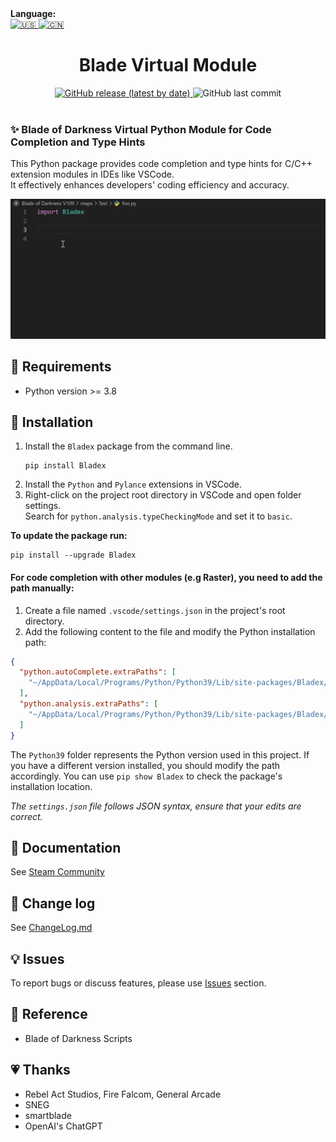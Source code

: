 <div align="left">
  <b>Language:</b><br />
  <a title="English" href="#">
    <img alt="🇺🇸" width="33" src="https://cdn.jsdelivr.net/npm/country-flag-emoji-json@2.0.0/dist/images/US.svg" />
  </a>
  <a title="中文" href="https://github.com/Sryml/blade-virtual-module/blob/v1.0.4/docs/zh-CN/README.md">
    <img alt="🇨🇳" width="33" src="https://cdn.jsdelivr.net/npm/country-flag-emoji-json@2.0.0/dist/images/CN.svg" />
  </a>
</div>

<h1 align="center">Blade Virtual Module</h1>

<div align="center">
  <a href="https://github.com/Sryml/blade-virtual-module/releases" target="_blank">
    <img alt="GitHub release (latest by date)"
      src="https://img.shields.io/github/v/release/sryml/blade-virtual-module?style=social">
  </a>

  <img alt="GitHub last commit" src="https://img.shields.io/github/last-commit/sryml/blade-virtual-module?style=social">

</div>

<br>

### ✨ Blade of Darkness Virtual Python Module for Code Completion and Type Hints

This Python package provides code completion and type hints for C/C++ extension modules in IDEs like VSCode.  
It effectively enhances developers' coding efficiency and accuracy.

<img src="https://github.com/Sryml/blade-virtual-module/blob/main/demo1.gif?raw=true" width="800" />

## 🌟 Requirements

- Python version >= 3.8

## 📖 Installation

1. Install the `Bladex` package from the command line.
   ```batch
   pip install Bladex
   ```
2. Install the `Python` and `Pylance` extensions in VSCode.
3. Right-click on the project root directory in VSCode and open folder settings.  
   Search for `python.analysis.typeCheckingMode` and set it to `basic`.

**To update the package run:**

```batch
pip install --upgrade Bladex
```

#### For code completion with other modules (e.g Raster), you need to add the path manually:

1. Create a file named `.vscode/settings.json` in the project's root directory.
2. Add the following content to the file and modify the Python installation path:

```json
{
  "python.autoComplete.extraPaths": [
    "~/AppData/Local/Programs/Python/Python39/Lib/site-packages/Bladex/__ext__"
  ],
  "python.analysis.extraPaths": [
    "~/AppData/Local/Programs/Python/Python39/Lib/site-packages/Bladex/__ext__"
  ]
}
```

The `Python39` folder represents the Python version used in this project. If you have a different version installed, you should modify the path accordingly.
You can use `pip show Bladex` to check the package's installation location.

_The `settings.json` file follows JSON syntax, ensure that your edits are correct._

## 📃 Documentation

See [Steam Community](https://steamcommunity.com/sharedfiles/filedetails/?id=3058700530)

## 📃 Change log

See [ChangeLog.md](https://github.com/Sryml/blade-virtual-module/blob/v1.0.4/ChangeLog.md)

## 💡 Issues

To report bugs or discuss features, please use [Issues](https://github.com/Sryml/blade-virtual-module/issues) section.

## 📄 Reference

- Blade of Darkness Scripts

## 💗 Thanks

- Rebel Act Studios, Fire Falcom, General Arcade
- SNEG
- smartblade
- OpenAI's ChatGPT
